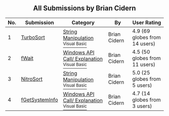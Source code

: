 ﻿<div align="center">

## All Submissions by Brian Cidern

</div>

No.  | Submission | Category | By   | User Rating
---- | ---------- | -------- | ---- | -----------
1 | [TurboSort<br />](https://github.com/Planet-Source-Code/brian-cidern-turbosort__1-24287) | [String Manipulation<br /><sup>Visual Basic</sup>](../ByCategory/string-manipulation__1-5.md) | Brian Cidern | 4.9 (69 globes from 14 users)
2 | [fWait<br />](https://github.com/Planet-Source-Code/brian-cidern-fwait__1-6071) | [Windows API Call/ Explanation<br /><sup>Visual Basic</sup>](../ByCategory/windows-api-call-explanation__1-39.md) | Brian Cidern | 4.5 (50 globes from 11 users)
3 | [NitroSort<br />](https://github.com/Planet-Source-Code/brian-cidern-nitrosort__1-24342) | [String Manipulation<br /><sup>Visual Basic</sup>](../ByCategory/string-manipulation__1-5.md) | Brian Cidern | 5.0 (25 globes from 5 users)
4 | [fGetSystemInfo<br />](https://github.com/Planet-Source-Code/brian-cidern-fgetsysteminfo__1-6072) | [Windows API Call/ Explanation<br /><sup>Visual Basic</sup>](../ByCategory/windows-api-call-explanation__1-39.md) | Brian Cidern | 4.7 (14 globes from 3 users)
